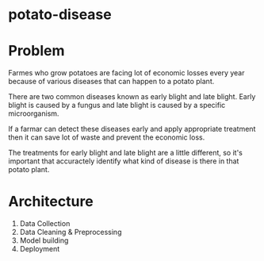 # potato-disease

# Problem

Farmes who grow potatoes are facing lot of economic losses every year because of various diseases that can happen to a potato plant. 

There are two common diseases known as early blight and late blight. Early blight is caused by a fungus and late blight is caused by a specific microorganism. 

If a farmar can detect these diseases early and apply appropriate treatment then it can save lot of waste and prevent the economic loss. 

The treatments for early blight and late blight are a little different, so it's important that accuractely identify what kind of disease is there in that potato plant.

# Architecture

1. Data Collection
2. Data Cleaning & Preprocessing
3. Model building
4. Deployment
